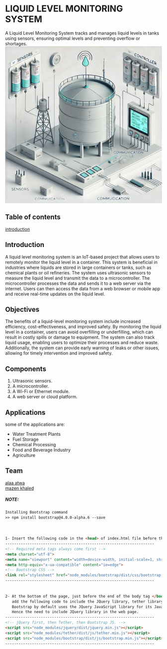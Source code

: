 # LIQUID LEVEL MONITORING SYSTEM
A Liquid Level Monitoring System tracks and manages liquid levels in tanks using sensors, ensuring optimal levels and preventing overflow or shortages.
![liquid-level-monitoring-image](images/Liquid-level-monitoring.png)

## Table of contents
[introduction](#introduction)



## Introduction
A liquid level monitoring system is an IoT-based project that allows
users to remotely monitor the liquid level in a container.
This system is beneficial in industries where liquids are stored in
large containers or tanks, such as chemical plants or oil refineries.
The system uses ultrasonic sensors to measure the liquid level and
transmit the data to a microcontroller.
The microcontroller processes the data and
sends it to a web server via the internet.
Users can then access the data from a web browser or
mobile app and receive real-time updates on the liquid level.

## Objectives
The benefits of a liquid-level monitoring system include
increased
efficiency,
cost-effectiveness,
and improved safety.
By monitoring the liquid level in a container, users can avoid
overfilling or underfilling, which can result in costly spills or
damage to equipment.
The system can also track liquid usage, enabling users to
optimize their processes and reduce waste. Additionally, the
system can provide early warning of leaks or other issues,
allowing for timely intervention and improved safety.

## Components
1. Ultrasonic sensors.  
2. A microcontroller.  
3. A Wi-Fi or Ethernet module.  
4. A web server or cloud platform.  

## Applications
some of the applications are:  
- Water Treatment Plants  
- Fuel Storage  
- Chemical Processing  
- Food and Beverage Industry  
- Agriculture  

## Team
[alaa atwa](https://github.com/Alaa-Atwa)  
[mazen khaled](https://github.com/Mabona3)  

##### NOTE:

```html
Installing Bootstrap command
>> npm install bootstrap@4.0.0-alpha.6 --save



1- Insert the following code in the <head> of index.html file before the title.
-------------------------------------------------------------------
<!-- Required meta tags always come first -->
<meta charset="utf-8">
<meta name="viewport" content="width=device-width, initial-scale=1, shrink-to-fit=no">
<meta http-equiv="x-ua-compatible" content="ie=edge">
<!-- Bootstrap CSS -->
<link rel="stylesheet" href="node_modules/bootstrap/dist/css/bootstrap.min.css">
-------------------------------------------------------------------


2- At the bottom of the page, just before the end of the body tag </body>, 
   add the following code to include the JQuery library, tether library and Bootstrap's JavaScript plugins. 
   Bootstrap by default uses the JQuery JavaScript library for its JavaScript plugins. 
   Hence the need to include JQuery library in the web page.
-------------------------------------------------------------------
<!-- jQuery first, then Tether, then Bootstrap JS. -->
<script src="node_modules/jquery/dist/jquery.min.js"></script>
<script src="node_modules/tether/dist/js/tether.min.js"></script>
<script src="node_modules/bootstrap/dist/js/bootstrap.min.js"></script>
-------------------------------------------------------------------
```
